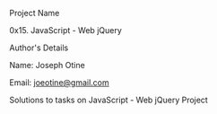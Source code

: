 Project Name

0x15. JavaScript - Web jQuery

Author's Details

Name: Joseph Otine

Email: joeotine@gmail.com

Solutions to tasks on JavaScript - Web jQuery Project

